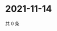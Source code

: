 # 2021-11-14

共 0 条

<!-- BEGIN WEIBO -->
<!-- 最后更新时间 Sun Nov 14 2021 05:07:35 GMT+0800 (China Standard Time) -->

<!-- END WEIBO -->
